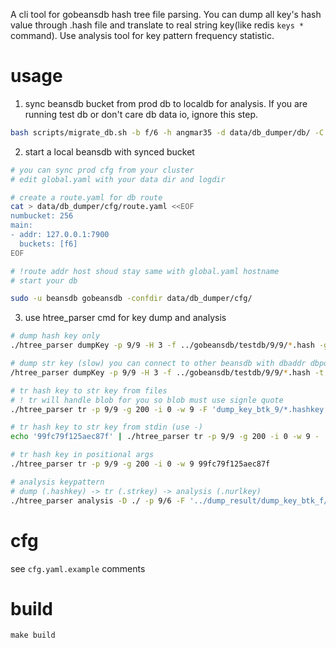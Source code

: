 A cli tool for gobeansdb hash tree file parsing. You can dump all key's hash value through .hash file and translate to real string key(like redis `keys *` command). Use analysis tool for key pattern frequency statistic. 


# usage

1. sync beansdb bucket from prod db to localdb for analysis. If you are running test db or don't care db data io, ignore this step.
```bash
bash scripts/migrate_db.sh -b f/6 -h angmar35 -d data/db_dumper/db/ -C data/db_dumper/cfg/ -u beansdb -l 1m
```

2. start a local beansdb with synced bucket
```bash
# you can sync prod cfg from your cluster
# edit global.yaml with your data dir and logdir

# create a route.yaml for db route
cat > data/db_dumper/cfg/route.yaml <<EOF
numbucket: 256
main:
- addr: 127.0.0.1:7900
  buckets: [f6]
EOF

# !route addr host shoud stay same with global.yaml hostname
# start your db

sudo -u beansdb gobeansdb -confdir data/db_dumper/cfg/
```

3. use htree_parser cmd for key dump and analysis
```bash
# dump hash key only
./htree_parser dumpKey -p 9/9 -H 3 -f ../gobeansdb/testdb/9/9/*.hash -g 10 -l 10 -i 0 -c cfg.yaml 

# dump str key (slow) you can connect to other beansdb with dbaddr dbport opts
/htree_parser dumpKey -p 9/9 -H 3 -f ../gobeansdb/testdb/9/9/*.hash -t 1 -g 10 -l 10 -i 0 -c cfg.yaml 

# tr hash key to str key from files
# ! tr will handle blob for you so blob must use signle quote
./htree_parser tr -p 9/9 -g 200 -i 0 -w 9 -F 'dump_key_btk_9/*.hashkey'

# tr hash key to str key from stdin (use -)
echo '99fc79f125aec87f' | ./htree_parser tr -p 9/9 -g 200 -i 0 -w 9 -

# tr hash key in positional args
./htree_parser tr -p 9/9 -g 200 -i 0 -w 9 99fc79f125aec87f

# analysis keypattern
# dump (.hashkey) -> tr (.strkey) -> analysis (.nurlkey)
./htree_parser analysis -D ./ -p 9/6 -F '../dump_result/dump_key_btk_f/*.keyfile' -c ~/cfg.yaml
```

# cfg

see `cfg.yaml.example` comments

# build

```
make build
```
